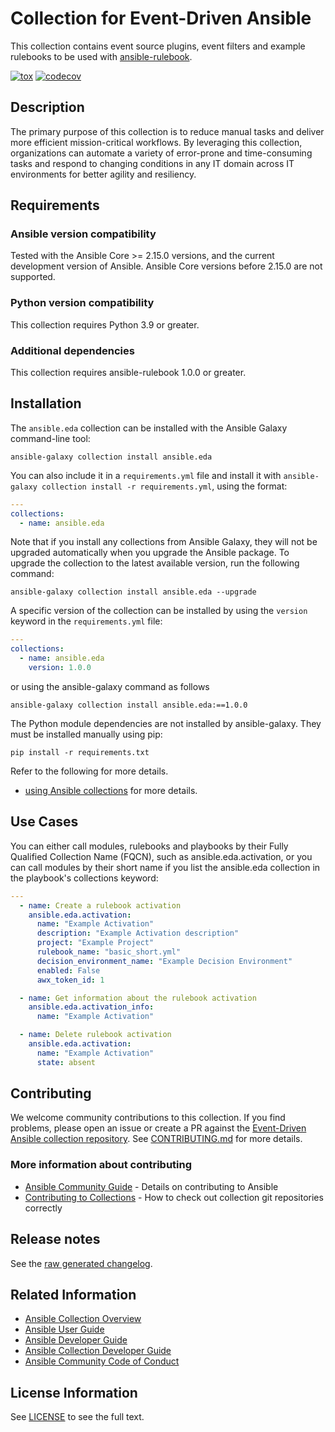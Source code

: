 # Collection for Event-Driven Ansible

This collection contains event source plugins, event filters and example rulebooks to be used with [ansible-rulebook](https://ansible-rulebook.readthedocs.io/en/stable/).

[![tox](https://github.com/ansible/event-driven-ansible/actions/workflows/tox.yml/badge.svg?event=push)](https://github.com/ansible/event-driven-ansible/actions/workflows/tox.yml)
[![codecov](https://codecov.io/github/ansible/event-driven-ansible/graph/badge.svg?token=XvFwDpezAH)](https://codecov.io/github/ansible/event-driven-ansible)

## Description

The primary purpose of this collection is to reduce manual tasks and deliver more efficient mission-critical workflows. By leveraging this collection, organizations can automate a variety of error-prone and time-consuming tasks and respond to changing conditions in any IT domain across IT environments for better agility and resiliency.

## Requirements

### Ansible version compatibility

Tested with the Ansible Core >= 2.15.0 versions, and the current development version of Ansible. Ansible Core versions before 2.15.0 are not supported.

### Python version compatibility

This collection requires Python 3.9 or greater.

### Additional dependencies

This collection requires ansible-rulebook 1.0.0 or greater.

## Installation

The `ansible.eda` collection can be installed with the Ansible Galaxy command-line tool:

```shell
ansible-galaxy collection install ansible.eda
```

You can also include it in a `requirements.yml` file and install it with `ansible-galaxy collection install -r requirements.yml`, using the format:

```yaml
---
collections:
  - name: ansible.eda
```

Note that if you install any collections from Ansible Galaxy, they will not be upgraded automatically when you upgrade the Ansible package.
To upgrade the collection to the latest available version, run the following command:

```shell
ansible-galaxy collection install ansible.eda --upgrade
```

A specific version of the collection can be installed by using the `version` keyword in the `requirements.yml` file:

```yaml
---
collections:
  - name: ansible.eda
    version: 1.0.0
```

or using the ansible-galaxy command as follows

```shell
ansible-galaxy collection install ansible.eda:==1.0.0
```

The Python module dependencies are not installed by ansible-galaxy. They must be installed manually using pip:

```shell
pip install -r requirements.txt
```

Refer to the following for more details.
* [using Ansible collections](https://docs.ansible.com/ansible/latest/user_guide/collections_using.html) for more details.

## Use Cases

You can either call modules, rulebooks and playbooks by their Fully Qualified Collection Name (FQCN), such as ansible.eda.activation, or you can call modules by their short name if you list the ansible.eda collection in the playbook's collections keyword:

```yaml
---
  - name: Create a rulebook activation
    ansible.eda.activation:
      name: "Example Activation"
      description: "Example Activation description"
      project: "Example Project"
      rulebook_name: "basic_short.yml"
      decision_environment_name: "Example Decision Environment"
      enabled: False
      awx_token_id: 1

  - name: Get information about the rulebook activation
    ansible.eda.activation_info:
      name: "Example Activation"

  - name: Delete rulebook activation
    ansible.eda.activation:
      name: "Example Activation"
      state: absent
```

## Contributing

We welcome community contributions to this collection. If you find problems, please open an issue or create a PR against the [Event-Driven Ansible collection repository](https://github.com/ansible/event-driven-ansible).
See [CONTRIBUTING.md](./CONTRIBUTING.md) for more details.

### More information about contributing

- [Ansible Community Guide](https://docs.ansible.com/ansible/latest/community/index.html) - Details on contributing to Ansible
- [Contributing to Collections](https://docs.ansible.com/ansible/devel/dev_guide/developing_collections.html#contributing-to-collections) - How to check out collection git repositories correctly

## Release notes

See the [raw generated changelog](https://github.com/ansible/event-driven-ansible/tree/main/CHANGELOG.rst).

## Related Information

- [Ansible Collection Overview](https://github.com/ansible-collections/overview)
- [Ansible User Guide](https://docs.ansible.com/ansible/latest/user_guide/index.html)
- [Ansible Developer Guide](https://docs.ansible.com/ansible/latest/dev_guide/index.html)
- [Ansible Collection Developer Guide](https://docs.ansible.com/ansible/devel/dev_guide/developing_collections.html)
- [Ansible Community Code of Conduct](https://docs.ansible.com/ansible/latest/community/code_of_conduct.html)

## License Information

See [LICENSE](./LICENSE) to see the full text.

